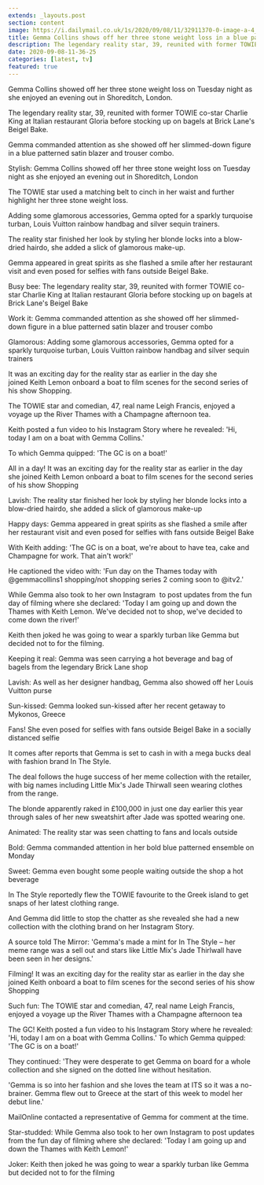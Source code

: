 ```yaml
---
extends: _layouts.post
section: content
image: https://i.dailymail.co.uk/1s/2020/09/08/11/32911370-0-image-a-4_1599560185846.jpg 
title: Gemma Collins shows off her three stone weight loss in a blue patterned co-ord 
description: The legendary reality star, 39, reunited with former TOWIE co-star Charlie King at Italian restaurant Gloria before stocking up on bagels at  Brick Lanes Beigel Bake. 
date: 2020-09-08-11-36-25 
categories: [latest, tv] 
featured: true 
--- 
```

Gemma Collins showed off her three stone weight loss on Tuesday night as she enjoyed an evening out in Shoreditch, London.

The legendary reality star, 39, reunited with former TOWIE co-star Charlie King at Italian restaurant Gloria before stocking up on bagels at Brick Lane's Beigel Bake.

Gemma commanded attention as she showed off her slimmed-down figure in a blue patterned satin blazer and trouser combo.

Stylish: Gemma Collins showed off her three stone weight loss on Tuesday night as she enjoyed an evening out in Shoreditch, London

The TOWIE star used a matching belt to cinch in her waist and further highlight her three stone weight loss.

Adding some glamorous accessories, Gemma opted for a sparkly turquoise turban, Louis Vuitton rainbow handbag and silver sequin trainers.

The reality star finished her look by styling her blonde locks into a blow-dried hairdo, she added a slick of glamorous make-up.   

Gemma appeared in great spirits as she flashed a smile after her restaurant visit and even posed for selfies with fans outside Beigel Bake.

Busy bee: The legendary reality star, 39, reunited with former TOWIE co-star Charlie King at Italian restaurant Gloria before stocking up on bagels at Brick Lane's Beigel Bake

Work it: Gemma commanded attention as she showed off her slimmed-down figure in a blue patterned satin blazer and trouser combo

Glamorous: Adding some glamorous accessories, Gemma opted for a sparkly turquoise turban, Louis Vuitton rainbow handbag and silver sequin trainers

It was an exciting day for the reality star as earlier in the day she joined Keith Lemon onboard a boat to film scenes for the second series of his show Shopping.

The TOWIE star and comedian, 47, real name Leigh Francis, enjoyed a voyage up the River Thames with a Champagne afternoon tea.

Keith posted a fun video to his Instagram Story where he revealed: 'Hi, today I am on a boat with Gemma Collins.'

To which Gemma quipped: 'The GC is on a boat!'

All in a day! It was an exciting day for the reality star as earlier in the day she joined Keith Lemon onboard a boat to film scenes for the second series of his show Shopping

Lavish: The reality star finished her look by styling her blonde locks into a blow-dried hairdo, she added a slick of glamorous make-up

Happy days: Gemma appeared in great spirits as she flashed a smile after her restaurant visit and even posed for selfies with fans outside Beigel Bake

With Keith adding: 'The GC is on a boat, we're about to have tea, cake and Champagne for work. That ain't work!'

He captioned the video with: 'Fun day on the Thames today with @gemmacollins1 shopping/not shopping series 2 coming soon to @itv2.'

While Gemma also took to her own Instagram  to post updates from the fun day of filming where she declared: 'Today I am going up and down the Thames with Keith Lemon. We've decided not to shop, we've decided to come down the river!'

Keith then joked he was going to wear a sparkly turban like Gemma but decided not to for the filming. 

Keeping it real: Gemma was seen carrying a hot beverage and bag of bagels from the legendary Brick Lane shop 

Lavish: As well as her designer handbag, Gemma also showed off her Louis Vuitton purse 

Sun-kissed: Gemma looked sun-kissed after her recent getaway to Mykonos, Greece 

Fans! She even posed for selfies with fans outside Beigel Bake in a socially distanced selfie 

It comes after reports that Gemma is set to cash in with a mega bucks deal with fashion brand In The Style.

The deal follows the huge success of her meme collection with the retailer, with big names including Little Mix's Jade Thirwall seen wearing clothes from the range.

The blonde apparently raked in £100,000 in just one day earlier this year through sales of her new sweatshirt after Jade was spotted wearing one.

Animated: The reality star was seen chatting to fans and locals outside 

Bold: Gemma commanded attention in her bold blue patterned ensemble on Monday 

Sweet: Gemma even bought some people waiting outside the shop a hot beverage 

In The Style reportedly flew the TOWIE favourite to the Greek island to get snaps of her latest clothing range.

And Gemma did little to stop the chatter as she revealed she had a new collection with the clothing brand on her Instagram Story. 

A source told The Mirror: 'Gemma's made a mint for In The Style – her meme range was a sell out and stars like Little Mix's Jade Thirlwall have been seen in her designs.' 

Filming! It was an exciting day for the reality star as earlier in the day she joined Keith onboard a boat to film scenes for the second series of his show Shopping 

Such fun: The TOWIE star and comedian, 47, real name Leigh Francis, enjoyed a voyage up the River Thames with a Champagne afternoon tea 

The GC! Keith posted a fun video to his Instagram Story where he revealed: 'Hi, today I am on a boat with Gemma Collins.' To which Gemma quipped: 'The GC is on a boat!'

They continued: 'They were desperate to get Gemma on board for a whole collection and she signed on the dotted line without hesitation.

'Gemma is so into her fashion and she loves the team at ITS so it was a no-brainer. Gemma flew out to Greece at the start of this week to model her debut line.'

MailOnline contacted a representative of Gemma for comment at the time.

Star-studded: While Gemma also took to her own Instagram to post updates from the fun day of filming where she declared: 'Today I am going up and down the Thames with Keith Lemon!'

Joker: Keith then joked he was going to wear a sparkly turban like Gemma but decided not to for the filming 

